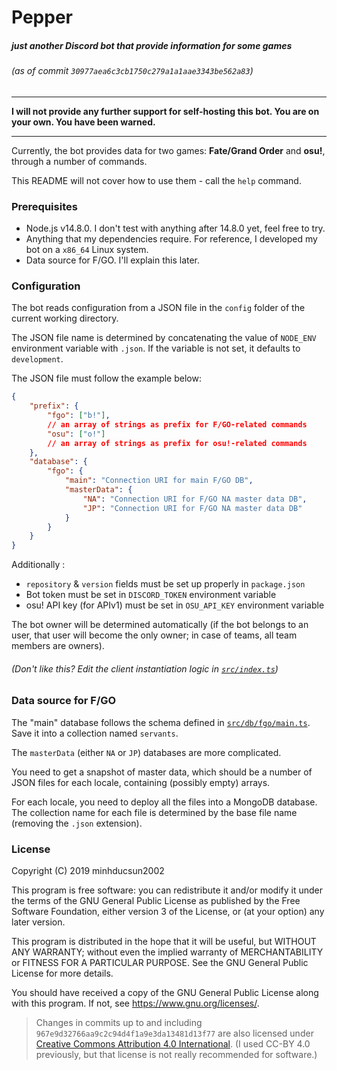 # Pepper
##### just another Discord bot that provide information for some games
###### (as of commit `30977aea6c3cb1750c279a1a1aae3343be562a83`)

---
**I will not provide any further support for self-hosting this bot. You are on your own. You have been warned.**

---

Currently, the bot provides data for two games: __Fate/Grand Order__ and __osu!__, through a number of commands.

This README will not cover how to use them - call the `help` command.

### Prerequisites
- Node.js v14.8.0. I don't test with anything after 14.8.0 yet, feel free to try.
- Anything that my dependencies require. For reference, I developed my bot on a `x86_64` Linux system.
- Data source for F/GO. I'll explain this later.

### Configuration
The bot reads configuration from a JSON file in the `config` folder of the current working directory.

The JSON file name is determined by concatenating the value of `NODE_ENV` environment variable with `.json`. If the variable is not set, it defaults to `development`.

The JSON file must follow the example below:
```json
{
    "prefix": {
        "fgo": ["b!"],
        // an array of strings as prefix for F/GO-related commands
        "osu": ["o!"]
        // an array of strings as prefix for osu!-related commands
    },
    "database": {
        "fgo": {
            "main": "Connection URI for main F/GO DB",
            "masterData": {
                "NA": "Connection URI for F/GO NA master data DB",
                "JP": "Connection URI for F/GO NA master data DB"
            }
        }
    }
}
```
Additionally :
- `repository` & `version` fields must be set up properly in `package.json`
- Bot token must be set in `DISCORD_TOKEN` environment variable
- osu! API key (for APIv1) must be set in `OSU_API_KEY` environment variable

The bot owner will be determined automatically (if the bot belongs to an user, that user will become the only owner; in case of teams, all team members are owners).
###### (Don't like this? Edit the client instantiation logic in [`src/index.ts`](src/index.ts))

### Data source for F/GO
The "main" database follows the schema defined in [`src/db/fgo/main.ts`](src/db/fgo/main.ts). Save it into a collection named `servants`.

The `masterData` (either `NA` or `JP`) databases are more complicated.

You need to get a snapshot of master data, which should be a number of JSON files for each locale, containing (possibly empty) arrays.

For each locale, you need to deploy all the files into a MongoDB database. The collection name for each file is determined by the base file name (removing the `.json` extension).

### License
Copyright (C) 2019 minhducsun2002

This program is free software: you can redistribute it and/or modify
it under the terms of the GNU General Public License as published by
the Free Software Foundation, either version 3 of the License, or
(at your option) any later version.

This program is distributed in the hope that it will be useful,
but WITHOUT ANY WARRANTY; without even the implied warranty of
MERCHANTABILITY or FITNESS FOR A PARTICULAR PURPOSE.  See the
GNU General Public License for more details.

You should have received a copy of the GNU General Public License
along with this program.  If not, see <https://www.gnu.org/licenses/>.

> Changes in commits up to and including `967e9d32766aa9c2c94d4f1a9e3da13481d13f77` are also licensed under [Creative Commons Attribution 4.0 International](https://creativecommons.org/licenses/by/4.0/). (I used CC-BY 4.0 previously, but that license is not really recommended for software.)